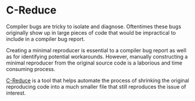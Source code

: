 # C-Reduce

Compiler bugs are tricky to isolate and diagnose. 
Oftentimes these bugs originally show up in large pieces of code that would be impractical to include in a compiler bug report. 

Creating a minimal reproducer is essential to a compiler bug report as well as for identifying potential workarounds. 
However, manually constructing a minimal reproducer from the original source code is a laborious and time consuming process. 

[C-Reduce](https://embed.cs.utah.edu/creduce/) is a tool that helps automate the process of shrinking the original reproducing code into a much smaller file that still reproduces the issue of interest. 


